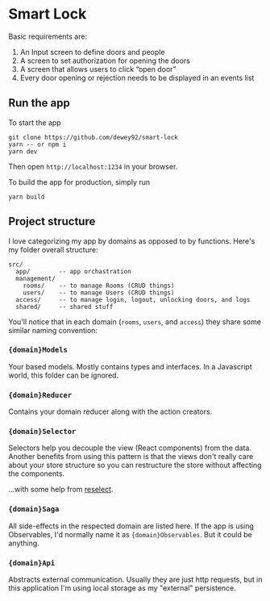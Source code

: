 # Smart Lock

Basic requirements are:
1. An Input screen to define doors and people
2. A screen to set authorization for opening the doors
3. A screen that allows users to click “open door”
4. Every door opening or rejection needs to be displayed in an events list

## Run the app

To start the app
```
git clone https://github.com/dewey92/smart-lock
yarn -- or npm i
yarn dev
```

Then open `http://localhost:1234` in your browser.

To build the app for production, simply run

`yarn build`

## Project structure
I love categorizing my app by domains as opposed to by functions. Here's my folder overall structure:

```
src/
  app/        -- app orchastration
  management/
    rooms/    -- to manage Rooms (CRUD things)
    users/    -- to manage Users (CRUD things)
  access/     -- to manage login, logout, unlocking doors, and logs
  shared/     -- shared stuff
```

You'll notice that in each domain (`rooms`, `users`, and `access`) they share some similar naming convention:

### `{domain}Models`
Your based models. Mostly contains types and interfaces. In a Javascript world, this folder can be ignored.

### `{domain}Reducer`
Contains your domain reducer along with the action creators.

### `{domain}Selector`
Selectors help you decouple the view (React components) from the data. Another benefits from using this pattern is that the views don't really care about your store structure so you can restructure the store without affecting the components.

...with some help from [reselect](https://github.com/reduxjs/reselect).

### `{domain}Saga`
All side-effects in the respected domain are listed here. If the app is using Observables, I'd normally name it as `{domain}Observables`. But it could be anything.

### `{domain}Api`
Abstracts external communication. Usually they are just http requests, but in this application I'm using local storage as my "external" persistence.